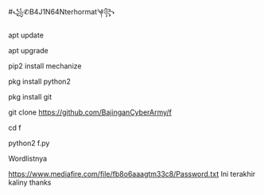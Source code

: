 #꧁✆B4J1N64Nterhormat༆꧂

apt update

apt upgrade

pip2 install mechanize

pkg install python2

pkg install git

git clone https://github.com/BajinganCyberArmy/f

cd f

python2 f.py

Wordlistnya 

https://www.mediafire.com/file/fb8o6aaagtm33c8/Password.txt
Ini terakhir kaliny thanks
